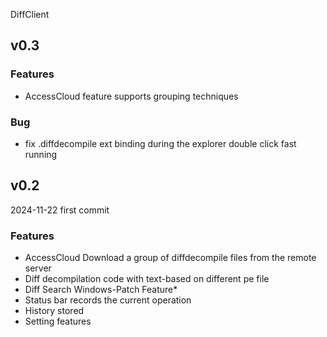 DiffClient

## v0.3

### Features

* AccessCloud feature supports grouping techniques

### Bug

* fix  .diffdecompile ext binding during the explorer double click fast running



## v0.2

2024-11-22 first commit

### Features

* AccessCloud  Download a group of diffdecompile files from the remote server
* Diff decompilation code with text-based on different pe file
* Diff Search Windows-Patch Feature*
* Status bar  records the current operation
* History stored
* Setting features